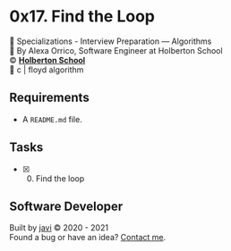 # 0x17. Find the Loop
:open_file_folder: Specializations - Interview Preparation ― Algorithms  
:bust_in_silhouette: By Alexa Orrico, Software Engineer at Holberton School  
:copyright: **[Holberton School](https://www.holbertonschool.com/)**  
:bookmark: c | floyd algorithm

## Requirements
* A ```README.md``` file.

## Tasks
* [x] 0. Find the loop

## Software Developer
Built by [javi](https://github.com/javi0x00) :copyright: 2020 - 2021  
Found a bug or have an idea? [Contact me](https://www.linkedin.com/in/javi0x00/).
